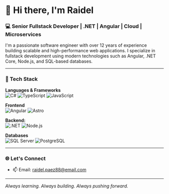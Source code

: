 # 👋 Hi there, I'm Raidel

<!--
**rpaez88/rpaez88** is a ✨ _special_ ✨ repository because its `README.md` (this file) appears on your GitHub profile.

Here are some ideas to get you started:

- 🔭 I’m currently working on ...
- 🌱 I’m currently learning ...
- 👯 I’m looking to collaborate on ...
- 🤔 I’m looking for help with ...
- 💬 Ask me about ...
- 📫 How to reach me: ...
- 😄 Pronouns: ...
- ⚡ Fun fact: ...
-->

### 💻 Senior Fullstack Developer | .NET | Angular | Cloud | Microservices

I'm a passionate software engineer with over 12 years of experience building scalable and high-performance web applications. I specialize in fullstack development using modern technologies such as Angular, .NET Core, Node.js, and SQL-based databases.

---

### 🚀 Tech Stack

**Languages & Frameworks**  
![C#](https://img.shields.io/badge/-C%23-239120?style=flat-square&logo=c-sharp&logoColor=white)
![TypeScript](https://img.shields.io/badge/-TypeScript-3178C6?style=flat-square&logo=typescript&logoColor=white)
![JavaScript](https://img.shields.io/badge/-JavaScript-F7DF1E?style=flat-square&logo=javascript&logoColor=black)

**Frontend**  
![Angular](https://img.shields.io/badge/-Angular-DD0031?style=flat-square&logo=angular&logoColor=white)
![Astro](https://img.shields.io/badge/Astro-BC52EE?logo=astro&logoColor=fff)

**Backend:**  
![.NET](https://img.shields.io/badge/-.NET-512BD4?style=flat-square&logo=dotnet&logoColor=white)
![Node.js](https://img.shields.io/badge/-Node.js-339933?style=flat-square&logo=node.js&logoColor=white)

**Databases**  
![SQL Server](https://img.shields.io/badge/-SQL_Server-CC2927?style=flat-square&logo=microsoftsqlserver&logoColor=white)
![PostgreSQL](https://img.shields.io/badge/-PostgreSQL-4169E1?style=flat-square&logo=postgresql&logoColor=white)

<!--
---

### 📊 GitHub Stats

![Raidel's GitHub stats](https://github-readme-stats.vercel.app/api?username=rpaez88&show_icons=true&theme=tokyonight)
![Top Langs](https://github-readme-stats.vercel.app/api/top-langs/?username=rpaez88&layout=compact&theme=tokyonight)
-->

---

### 🌐 Let's Connect

- 📫 Email: raidel.paez88@email.com

---

_Always learning. Always building. Always pushing forward._

